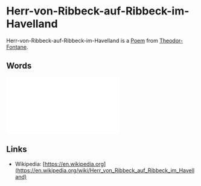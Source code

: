 # Herr-von-Ribbeck-auf-Ribbeck-im-Havelland

Herr-von-Ribbeck-auf-Ribbeck-im-Havelland is a [Poem](60005002.md) from [Theodor-Fontane](70000084.md).

## Words

![Text from VonRibbeck.de](400000219.txt)

## Links

- Wikipedia: [https://en.wikipedia.org](https://en.wikipedia.org/wiki/Herr_von_Ribbeck_auf_Ribbeck_im_Havelland)
